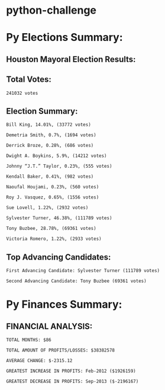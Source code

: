 # python-challenge
# Py Elections Summary:

 

Houston Mayoral Election Results:
-------------------------------------
  Total Votes:
----------------------------------
    241032 votes

  Election Summary:
----------------------------
    Bill King, 14.01%, (33772 votes)

    Demetria Smith, 0.7%, (1694 votes)

    Derrick Broze, 0.28%, (686 votes)

    Dwight A. Boykins, 5.9%, (14212 votes)

    Johnny “J.T.” Taylor, 0.23%, (555 votes)

    Kendall Baker, 0.41%, (982 votes)

    Naoufal Houjami, 0.23%, (560 votes)

    Roy J. Vasquez, 0.65%, (1556 votes)

    Sue Lovell, 1.22%, (2932 votes)

    Sylvester Turner, 46.38%, (111789 votes)

    Tony Buzbee, 28.78%, (69361 votes)

    Victoria Romero, 1.22%, (2933 votes)

  Top Advancing Candidates:
----------------------------- 
    First Advancing Candidate: Sylvester Turner (111789 votes)

    Second Advancing Candidate: Tony Buzbee (69361 votes)
 # Py Finances Summary:
 
FINANCIAL ANALYSIS:
-----------------------------------------------

    TOTAL MONTHS: $86

    TOTAL AMOUNT OF PROFITS/LOSSES: $38382578

    AVERAGE CHANGE: $-2315.12

    GREATEST INCREASE IN PROFITS: Feb-2012 ($1926159)

    GREATEST DECREASE IN PROFITS: Sep-2013 ($-2196167)

